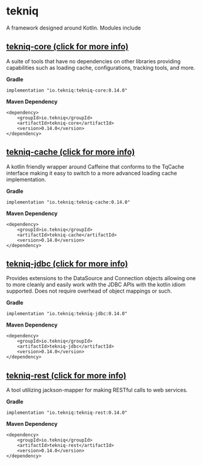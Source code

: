 # tekniq

A framework designed around Kotlin. Modules include

## [tekniq-core (click for more info)](https://github.com/sepatel/tekniq/tree/master/tekniq-core)

A suite of tools that have no dependencies on other libraries providing capabilities such as loading cache,
configurations, tracking tools, and more.

**Gradle**

```
implementation "io.tekniq:tekniq-core:0.14.0"
```

**Maven Dependency**

```
<dependency>
    <groupId>io.tekniq</groupId>
    <artifactId>tekniq-core</artifactId>
    <version>0.14.0</version>
</dependency>
```

## [tekniq-cache (click for more info)](https://github.com/sepatel/tekniq/tree/master/tekniq-cache)

A kotlin friendly wrapper around Caffeine that conforms to the TqCache interface making it easy to switch to a more
advanced loading cache implementation.

**Gradle**

```
implementation "io.tekniq:tekniq-cache:0.14.0"
```

**Maven Dependency**

```
<dependency>
    <groupId>io.tekniq</groupId>
    <artifactId>tekniq-cache</artifactId>
    <version>0.14.0</version>
</dependency>
```

## [tekniq-jdbc (click for more info)](https://github.com/sepatel/tekniq/tree/master/tekniq-jdbc)

Provides extensions to the DataSource and Connection objects allowing one to more cleanly and easily work with the JDBC
APIs with the kotlin idiom supported. Does not require overhead of object mappings or such.

**Gradle**

```
implementation "io.tekniq:tekniq-jdbc:0.14.0"
```

**Maven Dependency**

```
<dependency>
    <groupId>io.tekniq</groupId>
    <artifactId>tekniq-jdbc</artifactId>
    <version>0.14.0</version>
</dependency>
```

## [tekniq-rest (click for more info)](https://github.com/sepatel/tekniq/tree/master/tekniq-rest)

A tool utilizing jackson-mapper for making RESTful calls to web services.

**Gradle**

```
implementation "io.tekniq:tekniq-rest:0.14.0"
```

**Maven Dependency**

```
<dependency>
    <groupId>io.tekniq</groupId>
    <artifactId>tekniq-rest</artifactId>
    <version>0.14.0</version>
</dependency>
```
